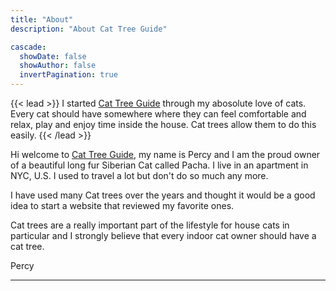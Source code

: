 ```yaml
---
title: "About"
description: "About Cat Tree Guide"

cascade:
  showDate: false
  showAuthor: false
  invertPagination: true
---
```


{{< lead >}}
I started [Cat Tree Guide](https://cattreeguide.com) through my abosolute love of cats. Every cat should have somewhere where they can feel comfortable and relax, play and enjoy time inside the house.  Cat trees allow them to do this easily.
{{< /lead >}}

Hi welcome to [Cat Tree Guide](https://cattreeguide.com), my name is Percy and I am the proud owner of a beautiful long fur Siberian Cat called Pacha. I live in an apartment in NYC, U.S. I used to travel a lot but don't do so much any more.

I have used many Cat trees over the years and thought it would be a good idea to start a website that reviewed my favorite ones. 

Cat trees are a really important part of the lifestyle for house cats in particular and I strongly believe that every indoor cat owner should have a cat tree.

Percy


---

